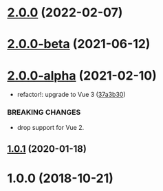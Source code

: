 # [2.0.0](https://github.com/fengyuanchen/vue-barcode/compare/v2.0.0-beta...v2.0.0) (2022-02-07)



# [2.0.0-beta](https://github.com/fengyuanchen/vue-barcode/compare/v2.0.0-alpha...v2.0.0-beta) (2021-06-12)



# [2.0.0-alpha](https://github.com/fengyuanchen/vue-barcode/compare/v1.0.1...v2.0.0-alpha) (2021-02-10)


* refactor!: upgrade to Vue 3 ([37a3b30](https://github.com/fengyuanchen/vue-barcode/commit/37a3b3024dfbc8c1ac981401c559176f4fdf0aa7))


### BREAKING CHANGES

* drop support for Vue 2.



## [1.0.1](https://github.com/fengyuanchen/vue-barcode/compare/v1.0.0...v1.0.1) (2020-01-18)



# 1.0.0 (2018-10-21)




